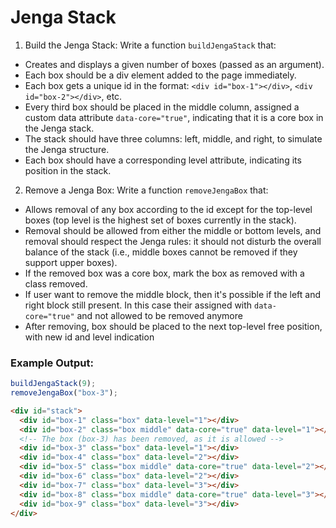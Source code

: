 # Jenga Stack

1. Build the Jenga Stack: Write a function `buildJengaStack` that:

- Creates and displays a given number of boxes (passed as an argument).
- Each box should be a div element added to the page immediately.
- Each box gets a unique id in the format: `<div id="box-1"></div>`, `<div id="box-2"></div>`, etc.
- Every third box should be placed in the middle column, assigned a custom data attribute `data-core="true"`, indicating that it is a core box in the Jenga stack.
- The stack should have three columns: left, middle, and right, to simulate the Jenga structure.
- Each box should have a corresponding level attribute, indicating its position in the stack.

2. Remove a Jenga Box: Write a function `removeJengaBox` that:

- Allows removal of any box according to the id except for the top-level boxes (top level is the highest set of boxes currently in the stack).
- Removal should be allowed from either the middle or bottom levels, and removal should respect the Jenga rules: it should not disturb the overall balance of the stack (i.e., middle boxes cannot be removed if they support upper boxes).
- If the removed box was a core box, mark the box as removed with a class removed.
- If user want to remove the middle block, then it's possible if the left and right block still present. In this case their assigned with `data-core="true"` and not allowed to be removed anymore
- After removing, box should be placed to the next top-level free position, with new id and level indication

### Example Output:

```js
buildJengaStack(9);
removeJengaBox("box-3");
```

```html
<div id="stack">
  <div id="box-1" class="box" data-level="1"></div>
  <div id="box-2" class="box middle" data-core="true" data-level="1"></div>
  <!-- The box (box-3) has been removed, as it is allowed -->
  <div id="box-3" class="box" data-level="1"></div>
  <div id="box-4" class="box" data-level="2"></div>
  <div id="box-5" class="box middle" data-core="true" data-level="2"></div>
  <div id="box-6" class="box" data-level="2"></div>
  <div id="box-7" class="box" data-level="3"></div>
  <div id="box-8" class="box middle" data-core="true" data-level="3"></div>
  <div id="box-9" class="box" data-level="3"></div>
</div>
```
